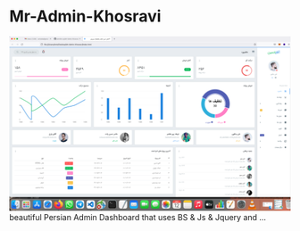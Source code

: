 # Mr-Admin-Khosravi
![amirkho-py](MR-ADMIN.png)
<br>
beautiful Persian Admin Dashboard that uses BS & Js & Jquery and ...
